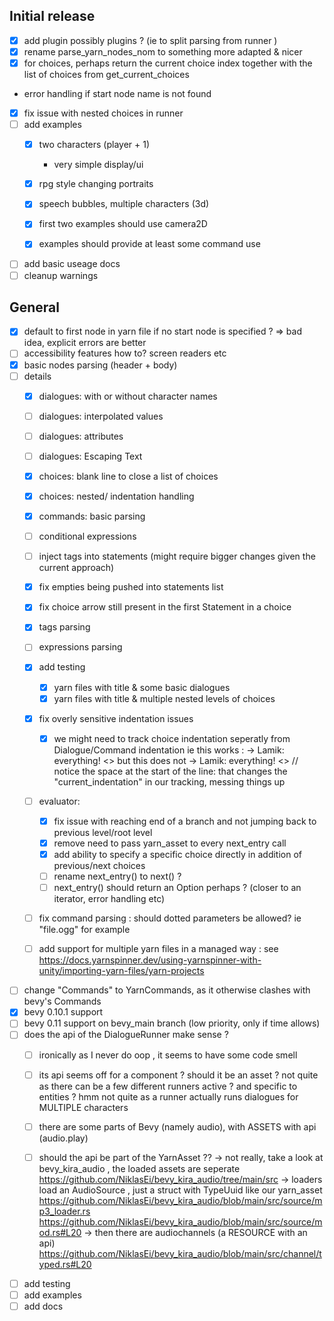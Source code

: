 
## Initial release

- [x] add plugin 
    possibly plugins ? (ie to split parsing from runner )
- [x] rename parse_yarn_nodes_nom to something more adapted & nicer
- [x] for choices, perhaps return the current choice index together with the list of choices from get_current_choices
- error handling if start node name is not found
- [x] fix issue with nested choices in runner
- [ ] add examples
    - [x] two characters (player + 1)
        - very simple display/ui
    - [x] rpg style changing portraits
    - [x] speech bubbles, multiple characters (3d)

    - [x] first two examples should use camera2D
    - [x] examples should provide at least some command use
- [ ] add basic useage docs
- [ ] cleanup warnings

## General

- [x] default to first node in yarn file if no start node is specified ?
    => bad idea, explicit errors are better
- [ ] accessibility features how to? screen readers etc
- [x] basic nodes parsing (header + body)
- [ ] details
    - [x] dialogues: with or without character names
    - [ ] dialogues: interpolated values
    - [ ] dialogues: attributes
    - [ ] dialogues: Escaping Text

    - [x] choices: blank line to close a list of choices
    - [x] choices: nested/ indentation handling 
    - [x] commands: basic parsing

    - [ ] conditional expressions
    - [ ] inject tags into statements (might require bigger changes given the current approach)
    - [x] fix empties being pushed into statements list
    - [x] fix choice arrow still present in the first Statement in a choice
    - [x] tags parsing
    - [ ] expressions parsing
    - [x] add testing
        - [x] yarn files with title & some basic dialogues
        - [x] yarn files with title & multiple nested levels of choices

    - [x] fix overly sensitive indentation issues
        - [x] we might need to track choice indentation seperatly from Dialogue/Command indentation
        ie this works :
            -> Lamik: everything!
            <<jump Foo>>
        but this does not
            -> Lamik: everything!
                <<jump Foo>> // notice the space at the start of the line: that changes the "current_indentation" in our tracking, messing things up

    - [ ] evaluator:
        - [x] fix issue with reaching end of a branch and not jumping back to previous level/root level
        - [x] remove need to pass yarn_asset to every next_entry call
        - [x] add ability to specify a specific choice directly in addition of previous/next choices
        - [ ] rename next_entry() to next() ?
        - [ ] next_entry() should return an Option<Statement> perhaps ? (closer to an iterator, error handling etc)
    - [ ] fix command parsing : should dotted parameters be allowed? ie "file.ogg" for example
    - [ ] add support for multiple yarn files in a managed way : see https://docs.yarnspinner.dev/using-yarnspinner-with-unity/importing-yarn-files/yarn-projects
- [ ] change "Commands" to YarnCommands, as it otherwise clashes with bevy's Commands
- [x] bevy 0.10.1 support
- [ ] bevy 0.11 support on bevy_main branch (low priority, only if time allows)
- [ ] does the api of the DialogueRunner make sense  ?
    - [ ] ironically as I never do oop , it seems to have some code smell
    - [ ] its api seems off for a component ? should it be an asset ? not quite as there can be a few different runners active ? and specific to entities ? hmm not quite as a runner actually runs dialogues for MULTIPLE characters
    - [ ] there are some parts of Bevy (namely audio), with ASSETS with api (audio.play)
    - [ ] should the api be part of the YarnAsset ??
        -> not really, take a look at bevy_kira_audio , the loaded assets are seperate
        https://github.com/NiklasEi/bevy_kira_audio/tree/main/src 
            -> loaders load an AudioSource , just a struct with TypeUuid like our yarn_asset https://github.com/NiklasEi/bevy_kira_audio/blob/main/src/source/mp3_loader.rs https://github.com/NiklasEi/bevy_kira_audio/blob/main/src/source/mod.rs#L20
            -> then there are audiochannels (a RESOURCE with an api)
            https://github.com/NiklasEi/bevy_kira_audio/blob/main/src/channel/typed.rs#L20



- [ ] add testing
- [ ] add examples
- [ ] add docs